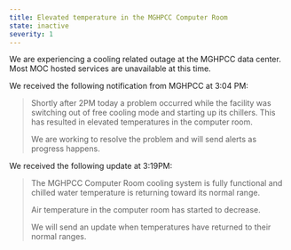 ```yaml
---
title: Elevated temperature in the MGHPCC Computer Room
state: inactive
severity: 1
---
```


We are experiencing a cooling related outage at the MGHPCC data center. Most
MOC hosted services are unavailable at this time.

We received the following notification from MGHPCC at 3:04 PM:

> Shortly after 2PM today a problem occurred while the facility was switching
> out of free cooling mode and starting up its chillers.  This has resulted in
> elevated temperatures in the computer room.
>
> We are working to resolve the problem and will send alerts as progress
> happens.

We received the following update at 3:19PM:

> The MGHPCC Computer Room cooling system is fully functional and chilled water
> temperature is returning toward its normal range.
> 
> Air temperature in the computer room has started to decrease.
> 
> We will send an update when temperatures have returned to their normal
> ranges.


